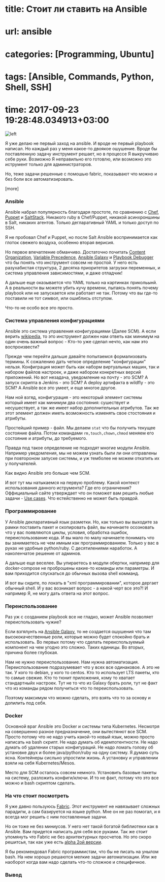 # title: Стоит ли ставить на Ansible
# url: ansible
# categories: [Programming, Ubuntu]
# tags: [Ansible, Commands, Python, Shell, SSH]
# time: 2017-09-23 19:28:48.034913+03:00

![left](~logo.png)

Я уже делаю не первый заход на ansible. И вроде не первый playbook написал. Но каждый раз у меня какое-то двоякое ошушение.
Вроде бы поставленную задачу инструмент решает, но в процессе Я выкручиваю себе руки. 
Возможно Я неправильно его готовлю, или возможно это иструмент только для администраторов. 

Но, теже задачи решенные с помошью fabric, показывают что можно и без боли все автоматизировать.    
 

[more]

### Ansible
 
Ansible набрал популярность благодаря простоте, по сравнению с [Chef](https://www.chef.io/chef/), [Puppet](https://puppet.com/) и [SaltStack](https://saltstack.com/). 
Никакого ruby в Chef/Puppet, никакой асинхроншины в Salt, никаких агентов. Только дегларативный YAML и только доступ по SSH.

Я не пробовал Chef и Puppet, но после Salt Ansible воспринимается как глоток свежего воздуха, особенно вторая верисия.

Но первое впечатление обманчиво. Достаточно почитать [Content Organization](http://docs.ansible.com/ansible/latest/playbooks_best_practices.html#content-organization),
[Variable Precedence](http://docs.ansible.com/ansible/latest/playbooks_variables.html#variable-precedence-where-should-i-put-a-variable), 
[Ansible Galaxy](http://docs.ansible.com/ansible/latest/galaxy.html) и
[Playbook Debugger](http://docs.ansible.com/ansible/latest/playbooks_debugger.html)
что бы понять что инструмент совсем не простой.
У него есть разухабистая структура, 2 десятка приоритетов загрузки переменных, и система управления зависимостями, и даже отладчик!

А дальше еще оказывается что YAML только на картинках прикольынй. А в реальности вы можете убить кучу времени, пытаясь понять почему playbook или не запускается или работает не так.
Потому что вы где-то поставили не тот символ, или ошиблись отступом. 

Что-то не особо все это просто.   


### Система управления конфигурациями

Ansible это система управления конфигурациями (Далее SCM). А если верить [wikipedia](https://ru.wikipedia.org/wiki/Конфигурационное_управление),
то это инструмент должен нам ответь как минимум на один очень важный вопрос - Кто-то уже сделал нечто, как нам это воспроизвести?

Прежде чем перейти дальше давайте попытаемся формализовать термины. К сожалению дать четкое определение "конфигурации" нельзя.
Конфиграция может быть как наборм виртуальных машин, так и набором файлов настроек, и даже набором конкретных версий приложений.
Но вот незадача, уведомление на почту - это SCM? А запуск скрипта в Jenkins - это SCM? А deploy артифакта в wildfly - это SCM?
А Ansible все это умеет, и еще многое другое.

Нам ной взгяд, конфигурация - это некоторый элемент системы который имеет как минимум два состояния: сушествует и несушествует, а так же имеет набор дополнительных атрибутов.
Так же этот элемент должен иметь возможность изменять свое стостояния и атрибуты.

Простейший пример - файл. Мы делаем `stat` что бы получить текущее состояние файла. 
Потом командами `rm,touch,chown,chmod` меняем его состояние и атрибуты, до требуемого.

Правда под такое определение не подходят многие модули Ansible. Например уведомления, мы не можем узнать были ли они отправлены при повтороном запуске системы,
и уж темболее не можем откатить их у получателей. 

Как видно Ansible это больше чем SCM. 

И вот тут мы натыкаемся на первую проблему. Какой контекст использования данного иструмента? Где его ограничения?
Оффициальный сайте утверждает что он поможет вам решить любые задачи - [Use cases](https://www.ansible.com/use-cases-overview).
Что естейственно не может быть правдой.


### Программирование

У Ansible декларативный язык разметки. Но, как только вы выходите за рамки поставить пакет и скопировать файл, вы начинаете осозновать что у вас появляются циклы, условия, обработка ошибок, переиспользование кода.
И вы мало по малу начинаете понимать что вы занимаетесь не чем имным как программированием. 
Только у вас в руках не удобные python/ruby. С десятилениями наработок. А наколенчатое решение от админов. 

А дальше еще веселее. Вы упираетесь в модули обертки, например для docker-compose не проброшены какие-то команды или параметры. 
И вам приходится спускаться до обычных вызова shell комманд. 

И вот вы сидите, по локать в "xml программировании", которое дергает обычный shell. И у вас возникает вопрос - а накой черт все это?! 
И например Я, не могу дать ответа на этот вопрос.    


### Переиспользование

Раз уж с созданием playbook все не гладко, может Ansible позволяет переиспользовать чужие? 

Если взгялунть на [Ansible Galaxy](https://galaxy.ansible.com/), то не создается ошушения что там высококачественные роли, которые можно будет спокойно брать и использовать.
Во первых потому что сделать переиспользуемый компонент на чем угодно это сложно. Таких единицы. Во вторых, причина более глубокая.

Нам не нужно переиспользование. Нам нужна автоматизация. Переиспользование подразумевает что у всех все одинаковое. А это не так.
У кого то debian, у кого то centos. Кто то использует LTS пакеты, кто то самые свежие. Кто то тюнит приложения, кому то хватает стандартныйх настроек.
Тут не то что из Galaxy брать роли, тут не факт что из команды рядом получиться что то переиспользовать. 

Поэтому максимум что можно сделать, это взять что то за основу и допилить под себя.

### Docker

Основной враг Ansible это Docker и системы типа Kubernetes. Несмотря на совершенно разное предназначение, они вытестянют все SCM.
Просто потому что не надо учить какой-то новый язык, можно просто написать на bash скрипт. Не надо думать об идемпотентности. 
Не надо думать об удалении старых конфигураций. Не надо ломать голову об установке двух и более java/python/ruby на одну систему.
Я думаю суть ясна. Контейнеры сисльно упростили жизнь. А установку и управлении взяли на себя Kubernetes/Mesos.

Место для SCM осталось совсем немного. Установить базовые пакеты на систему, разложить конфиги/ключи.
И то не факт, потому что это все можно и bash скриптом сделать.


### На что стоит посмотреть

Я уже давно пользуюсь [Fabric](http://www.fabfile.org/). Этот инструмент не навязывает сложных парадигм, а сам базируется на языке python.
Мне он не раз помогал, и я всегда мог решить с ним поставленные задачи.

Но он тоже не без миниусов. У него нет такой богатой библиотеки как в Ansible. Вам придется написать для себя все руками.
Так же стоит упомянуть что Fabric не без архитектурных просчетов. Но это скоро решитсья, так как уже есть [alpha 2ой версии](http://docs.fabfile.org/en/v2/index.html).

Я бы рекомендовал Fabric программистам, что бы не писать на унылом bash. На нем хорошо решаются мелкие задачи автоматизации.
Или же наоборот когда вам надо сделать что-то сложное и специфичное.


### Вывод

      
